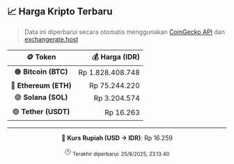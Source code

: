 

<!-- HARGA_KRIPTO -->
## 📈 Harga Kripto Terbaru

> Data ini diperbarui secara otomatis menggunakan [CoinGecko API](https://www.coingecko.com/) dan [exchangerate.host](https://exchangerate.host/)

<div align="center">

| 🪙 Token | 💰 Harga (IDR) |
|:------:|---------------:|
| 🟠 **Bitcoin (BTC)**   | Rp 1.828.408.748 |
| 🔵 **Ethereum (ETH)**  | Rp 75.244.220 |
| 🟣 **Solana (SOL)**    | Rp 3.204.574 |
| 🟢 **Tether (USDT)**   | Rp 16.263 |

---

💱 **Kurs Rupiah (USD → IDR)**: Rp 16.259

🕒 <sub>Terakhir diperbarui: 25/8/2025, 23.13.40</sub>

</div>
<!-- /HARGA_KRIPTO -->